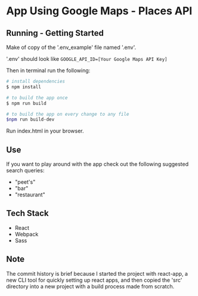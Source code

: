 # App Using Google Maps - Places API

## Running - Getting Started
Make of copy of the '.env_example' file named '.env'.

'.env' should look like `GOOGLE_API_ID=[Your Google Maps API Key]`

Then in terminal run the following:
```sh
# install dependencies
$ npm install

# to build the app once
$ npm run build

# to build the app on every change to any file
$npm run build-dev
```
Run index.html in your browser.

## Use
If you want to play around with the app check out the following suggested search queries:
* "peet's"
* "bar"
* "restaurant"

## Tech Stack
* React
* Webpack
* Sass

## Note
The commit history is brief because I started the project with react-app, a new CLI tool for quickly setting up react apps, and then copied the 'src' directory into a new project with a build process made from scratch.
